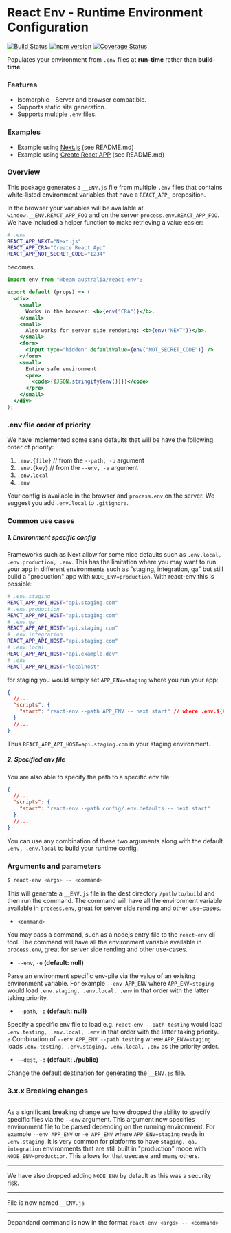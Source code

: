 # React Env - Runtime Environment Configuration

[![Build Status](https://cloud.drone.io/api/badges/andrewmclagan/react-env/status.svg)](https://cloud.drone.io/andrewmclagan/react-env)
[![npm version](https://badge.fury.io/js/%40beam-australia%2Freact-env.svg)](https://badge.fury.io/js/%40beam-australia%2Freact-env)
[![Coverage Status](https://coveralls.io/repos/github/beam-australia/react-env/badge.svg)](https://coveralls.io/github/beam-australia/react-env)

Populates your environment from `.env` files at **run-time** rather than **build-time**.

### Features

- Isomorphic - Server and browser compatible.
- Supports static site generation.
- Supports multiple `.env` files.

### Examples

- Example using [Next.js](examples/next.js/README.md) (see README.md)
- Example using [Create React APP](examples/create-react-app/README.md) (see README.md)

### Overview

This package generates a `__ENV.js` file from multiple `.env` files that contains white-listed environment variables that have a `REACT_APP_` preposition.

In the browser your variables will be available at `window.__ENV.REACT_APP_FOO` and on the server `process.env.REACT_APP_FOO`. We have included a helper function to make retrieving a value easier:

```bash
# .env
REACT_APP_NEXT="Next.js"
REACT_APP_CRA="Create React App"
REACT_APP_NOT_SECRET_CODE="1234"
```

becomes...

```jsx
import env from "@beam-australia/react-env";

export default (props) => (
  <div>
    <small>
      Works in the browser: <b>{env("CRA")}</b>.
    </small>
    <small>
      Also works for server side rendering: <b>{env("NEXT")}</b>.
    </small>
    <form>
      <input type="hidden" defaultValue={env("NOT_SECRET_CODE")} />
    </form>
    <small>
      Entire safe environment:
      <pre>
        <code>{{JSON.stringify(env())}}</code>
      </pre>
    </small>
  </div>
);
```

### .env file order of priority

We have implemented some sane defaults that will be have the following order of priority:

1. `.env.{file}` // from the `--path, -p` argument
2. `.env.{key}`  // from the `--env, -e` argument
3. `.env.local`
4. `.env`

Your config is available in the browser and `process.env` on the server. We suggest you add `.env.local` to `.gitignore`.

### Common use cases

##### 1. Environment specific config

Frameworks such as Next allow for some nice defaults such as `.env.local, .env.production, .env`. This has the limitation where you may want to run your app in different environments such as "staging, integration, qa" but still build a "production" app with `NODE_ENV=production`. With react-env this is possible:

```bash
# .env.staging
REACT_APP_API_HOST="api.staging.com"
# .env.production
REACT_APP_API_HOST="api.staging.com"
# .env.qa
REACT_APP_API_HOST="api.staging.com"
# .env.integration
REACT_APP_API_HOST="api.staging.com"
# .env.local
REACT_APP_API_HOST="api.example.dev"
# .env
REACT_APP_API_HOST="localhost"
```

for staging you would simply set `APP_ENV=staging` where you run your app:

```json
{
  //...
  "scripts": {
    "start": "react-env --path APP_ENV -- next start" // where .env.${APP_ENV}
  }
  //...
}
```
Thus `REACT_APP_API_HOST=api.staging.com` in your staging environment.

##### 2. Specified env file

You are also able to specify the path to a specific env file:

```json
{
  //...
  "scripts": {
    "start": "react-env --path config/.env.defaults -- next start" 
  }
  //...
}
```

You can use any combination of these two arguments along with the default `.env, .env.local` to build your runtime config. 

### Arguments and parameters

```bash
$ react-env <args> -- <command>
```

This will generate a `__ENV.js` file in the dest directory `/path/to/build` and then run the command. The command will have all the environment variable available in `process.env`, great for server side rending and other use-cases.

- `<command>`

You may pass a command, such as a nodejs entry file to the `react-env` cli tool. The command will have all the environment variable available in `process.env`, great for server side rending and other use-cases.

- `--env`, `-e` **(default: null)**

Parse an environment specific env-pile via the value of an exisitng environment variable. For example `--env APP_ENV` where `APP_ENV=staging` would load `.env.staging, .env.local, .env` in that order with the latter taking priority.

- `--path`, `-p` **(default: null)**

Specify a specific env file to load e.g. `react-env --path testing` would load `.env.testing, .env.local, .env` in that order with the latter taking priority. a Combination of `--env APP_ENV --path testing` where `APP_ENV=staging` loads `.env.testing, .env.staging, .env.local, .env` as the priority order.

- `--dest`, `-d` **(default: ./public)**

Change the default destination for generating the `__ENV.js` file.


### 3.x.x Breaking changes

---
As a significant breaking change we have dropped the ability to specify specific files via the `--env` argument. This argument now specifies environment file to be parsed depending on the running environment. For example `--env APP_ENV` or `-e APP_ENV` where `APP_ENV=staging` reads in `.env.staging`. It is very common for platforms to have `staging, qa, integration` environments that are still built in "production" mode with `NODE_ENV=production`. This allows for that usecase and many others.

---
We have also dropped adding `NODE_ENV` by default as this was a security risk.

---
File is now named `__ENV.js`

---
Depandand command is now in the format `react-env <args> -- <command>`